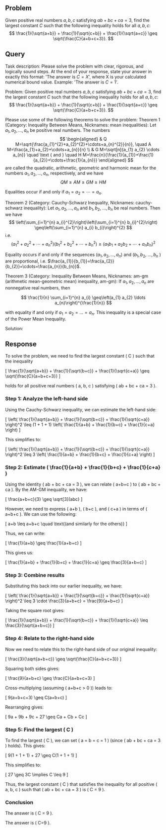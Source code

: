## Problem

Given positive real numbers $a, b, c$ satisfying $ab + bc + ca = 3$, find the largest constant $C$ such that the following inequality holds for all $a, b, c$:
$$
\frac{1}{\sqrt{a+b}} + \frac{1}{\sqrt{c+b}} + \frac{1}{\sqrt{a+c}} \geq \sqrt{\frac{C}{a+b+c+3}}.
$$

## Query

Task description: Please solve the problem with clear, rigorous, and logically sound steps. At the end of your response, state your answer in exactly this format: 'The answer is $C=X$', where X is your calculated numerical bound value. Example: 'The answer is $C=1$'.

Problem: Given positive real numbers $a, b, c$ satisfying $ab + bc + ca = 3$, find the largest constant $C$ such that the following inequality holds for all $a, b, c$:
$$
\frac{1}{\sqrt{a+b}} + \frac{1}{\sqrt{c+b}} + \frac{1}{\sqrt{a+c}} \geq \sqrt{\frac{C}{a+b+c+3}}.
$$

Please use some of the following theorems to solve the problem:
Theorem 1 (Category: Inequality Between Means, Nicknames: mean inequalities): Let $a_{1}, a_{2}, \ldots, a_{n}$ be positive real numbers. The numbers
$$
\begin{aligned}
& Q M=\sqrt{\frac{a_{1}^{2}+a_{2}^{2}+\cdots+a_{n}^{2}}{n}}, \quad A M=\frac{a_{1}+a_{2}+\cdots+a_{n}}{n} \\
& G M=\sqrt[n]{a_{1} a_{2} \cdots a_{n}} \quad \text { and } \quad H M=\frac{n}{\frac{1}{a_{1}}+\frac{1}{a_{2}}+\cdots+\frac{1}{a_{n}}}
\end{aligned}
$$
are called the quadratic, arithmetic, geometric and harmonic mean for the numbers $a_{1}, a_{2}, \ldots, a_{n}$, respectively, and we have
$$
Q M \geq A M \geq G M \geq H M
$$

Equalities occur if and only if $a_{1}=a_{2}=\cdots=a_{n}$.

Theorem 2 (Category: Cauchy-Schwarz Inequality, Nicknames: cauchy-schwarz inequality): Let $a_{1}, a_{2}, \ldots, a_{n}$ and $b_{1}, b_{2}$, $\ldots, b_{n}$ be real numbers. Then we have
$$
\left(\sum_{i=1}^{n} a_{i}^{2}\right)\left(\sum_{i=1}^{n} b_{i}^{2}\right) \geq\left(\sum_{i=1}^{n} a_{i} b_{i}\right)^{2}
$$
i.e.
$$
\left(a_{1}^{2}+a_{2}^{2}+\cdots+a_{n}^{2}\right)\left(b_{1}^{2}+b_{2}^{2}+\cdots+b_{n}^{2}\right) \geq\left(a_{1} b_{1}+a_{2} b_{2}+\cdots+a_{n} b_{n}\right)^{2}
$$

Equality occurs if and only if the sequences $\left(a_{1}, a_{2}, \ldots, a_{n}\right)$ and $\left(b_{1}, b_{2}\right.$, $\ldots, b_{n}$ ) are proportional, i.e. $\frac{a_{1}}{b_{1}}=\frac{a_{2}}{b_{2}}=\cdots=\frac{a_{n}}{b_{n}}$.

Theorem 3 (Category: Inequality Between Means, Nicknames: am-gm (arithmetic mean-geometric mean) inequality, am-gm): If $a_{1}, a_{2}, \ldots, a_{n}$ are nonnegative real numbers, then

$$
\frac{1}{n} \sum_{i=1}^{n} a_{i} \geq\left(a_{1} a_{2} \ldots a_{n}\right)^{\frac{1}{n}}
$$

with equality if and only if $a_{1}=a_{2}=\ldots=a_{n}$. This inequality is a special case of the Power Mean Inequality.

Solution:

## Response

To solve the problem, we need to find the largest constant \( C \) such that the inequality 

\[
\frac{1}{\sqrt{a+b}} + \frac{1}{\sqrt{b+c}} + \frac{1}{\sqrt{c+a}} \geq \sqrt{\frac{C}{a+b+c+3}}
\]

holds for all positive real numbers \( a, b, c \) satisfying \( ab + bc + ca = 3 \).

### Step 1: Analyze the left-hand side

Using the Cauchy-Schwarz inequality, we can estimate the left-hand side:

\[
\left( \frac{1}{\sqrt{a+b}} + \frac{1}{\sqrt{b+c}} + \frac{1}{\sqrt{c+a}} \right)^2 \leq (1 + 1 + 1) \left( \frac{1}{a+b} + \frac{1}{b+c} + \frac{1}{c+a} \right)
\]

This simplifies to:

\[
\left( \frac{1}{\sqrt{a+b}} + \frac{1}{\sqrt{b+c}} + \frac{1}{\sqrt{c+a}} \right)^2 \leq 3 \left( \frac{1}{a+b} + \frac{1}{b+c} + \frac{1}{c+a} \right)
\]

### Step 2: Estimate \( \frac{1}{a+b} + \frac{1}{b+c} + \frac{1}{c+a} \)

Using the identity \( ab + bc + ca = 3 \), we can relate \( a+b+c \) to \( ab + bc + ca \). By the AM-GM inequality, we have:

\[
\frac{a+b+c}{3} \geq \sqrt[3]{abc}
\]

However, we need to express \( a+b \), \( b+c \), and \( c+a \) in terms of \( a+b+c \). We can use the following:

\[
a+b \leq a+b+c \quad \text{(and similarly for the others)}
\]

Thus, we can write:

\[
\frac{1}{a+b} \geq \frac{1}{a+b+c}
\]

This gives us:

\[
\frac{1}{a+b} + \frac{1}{b+c} + \frac{1}{c+a} \geq \frac{3}{a+b+c}
\]

### Step 3: Combine results

Substituting this back into our earlier inequality, we have:

\[
\left( \frac{1}{\sqrt{a+b}} + \frac{1}{\sqrt{b+c}} + \frac{1}{\sqrt{c+a}} \right)^2 \leq 3 \cdot \frac{3}{a+b+c} = \frac{9}{a+b+c}
\]

Taking the square root gives:

\[
\frac{1}{\sqrt{a+b}} + \frac{1}{\sqrt{b+c}} + \frac{1}{\sqrt{c+a}} \leq \frac{3}{\sqrt{a+b+c}}
\]

### Step 4: Relate to the right-hand side

Now we need to relate this to the right-hand side of our original inequality:

\[
\frac{3}{\sqrt{a+b+c}} \geq \sqrt{\frac{C}{a+b+c+3}}
\]

Squaring both sides gives:

\[
\frac{9}{a+b+c} \geq \frac{C}{a+b+c+3}
\]

Cross-multiplying (assuming \( a+b+c > 0 \)) leads to:

\[
9(a+b+c+3) \geq C(a+b+c)
\]

Rearranging gives:

\[
9a + 9b + 9c + 27 \geq Ca + Cb + Cc
\]

### Step 5: Find the largest \( C \)

To find the largest \( C \), we can set \( a = b = c = 1 \) (since \( ab + bc + ca = 3 \) holds). This gives:

\[
9(1 + 1 + 1) + 27 \geq C(1 + 1 + 1)
\]

This simplifies to:

\[
27 \geq 3C \implies C \leq 9
\]

Thus, the largest constant \( C \) that satisfies the inequality for all positive \( a, b, c \) such that \( ab + bc + ca = 3 \) is \( C = 9 \).

### Conclusion

The answer is \( C = 9 \).

The answer is \( C=9 \).